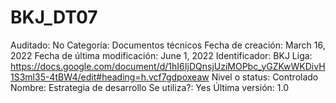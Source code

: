 # BKJ_DT07

Auditado: No
Categoría: Documentos técnicos
Fecha de creación: March 16, 2022
Fecha de última modificación: June 1, 2022
Identificador: BKJ
Liga: https://docs.google.com/document/d/1hI6IjDQnsjUziMOPbc_yGZKwWKDivH1S3ml35-4tBW4/edit#heading=h.vcf7gdpoxeaw
Nivel o status: Controlado
Nombre: Estrategia de desarrollo
Se utiliza?: Yes
Última versión: 1.0